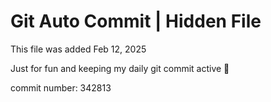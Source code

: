 # Git Auto Commit | Hidden File

This file was added Feb 12, 2025

Just for fun and keeping my daily git commit active 🤪

commit number: 342813
